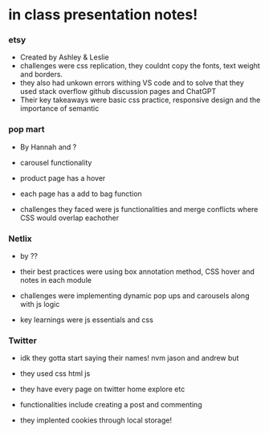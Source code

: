 # in class presentation notes!


### etsy
- Created by Ashley & Leslie
- challenges were css replication, they couldnt copy the fonts, text weight and borders.
- they also had unkown errors withing VS code and to solve that they used stack overflow github discussion pages and ChatGPT
- Their key takeaways were basic css practice, responsive design and the importance of semantic


### pop mart
- By Hannah and ?


- carousel functionality
- product page has a hover
- each page has a add to bag function
- challenges they faced were js functionalities and merge conflicts where CSS would overlap eachother




### Netlix
- by ??


- their best practices were using box annotation method, CSS hover and notes in each module


- challenges were implementing dynamic pop ups and carousels along with js logic


- key learnings were js essentials and css




### Twitter
-  idk they gotta start saying their names! nvm jason and andrew but


- they used css html js
- they have every page on twitter home explore etc
- functionalities include creating a post and commenting
- they implented cookies through local storage!

